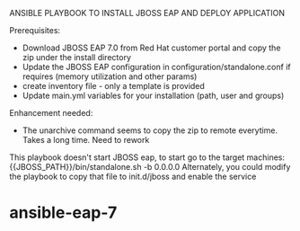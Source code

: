 ANSIBLE PLAYBOOK TO INSTALL JBOSS EAP AND DEPLOY APPLICATION

Prerequisites:
- Download JBOSS EAP 7.0 from Red Hat customer portal and copy the zip under the install directory
- Update the JBOSS EAP configuration in configuration/standalone.conf if requires (memory utilization and other params)
- create inventory file - only a template is provided
- Update main.yml variables for your installation (path, user and groups)

Enhancement needed:
- The unarchive command seems to copy the zip to remote everytime. Takes a long time. Need to rework

This playbook doesn't start JBOSS eap, to start go to the target machines: {{JBOSS_PATH}}/bin/standalone.sh -b 0.0.0.0
Alternately, you could modify the playbook to copy that file to init.d/jboss and enable the service
# ansible-eap-7
